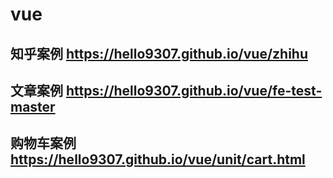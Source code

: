 # vue
## 知乎案例 https://hello9307.github.io/vue/zhihu
## 文章案例 https://hello9307.github.io/vue/fe-test-master
## 购物车案例 https://hello9307.github.io/vue/unit/cart.html
